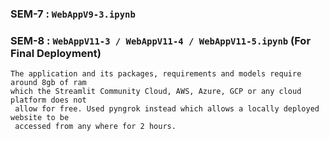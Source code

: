 ### SEM-7 : `WebAppV9-3.ipynb`
### SEM-8 : `WebAppV11-3 / WebAppV11-4 / WebAppV11-5.ipynb` (For Final Deployment)

```
The application and its packages, requirements and models require around 8gb of ram
which the Streamlit Community Cloud, AWS, Azure, GCP or any cloud platform does not
 allow for free. Used pyngrok instead which allows a locally deployed website to be
 accessed from any where for 2 hours.
```

